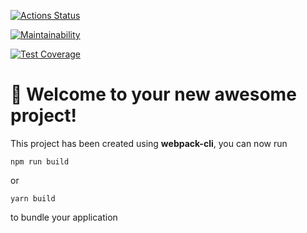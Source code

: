 [![Actions Status](https://github.com/buldogic/frontend-project-11/workflows/hexlet-check/badge.svg)](https://github.com/buldogic/frontend-project-11/actions)

[![Maintainability](https://api.codeclimate.com/v1/badges/690d17339fa320f35a5f/maintainability)](https://codeclimate.com/github/buldogic/frontend-project-11/maintainability)

[![Test Coverage](https://api.codeclimate.com/v1/badges/690d17339fa320f35a5f/test_coverage)](https://codeclimate.com/github/buldogic/frontend-project-11/test_coverage)

# 🚀 Welcome to your new awesome project!

This project has been created using **webpack-cli**, you can now run

```
npm run build
```

or

```
yarn build
```

to bundle your application
